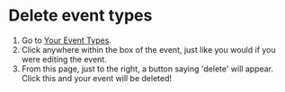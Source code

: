 # Delete event types
1. Go to [Your Event Types](https://app.cal.com/event-types).
2. Click anywhere within the box of the event, just like you would if you were editing the event.
3. From this page, just to the right, a button saying 'delete' will appear. Click this and your event will be deleted!